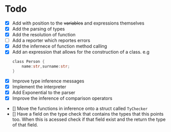 # Todo
- [x] Add with position to the ~~variables~~ and expressions themselves
- [x] Add the parsing of types
- [x] Add the resolution of function
- [ ] Add a reporter which reportes errors
- [x] Add the infernece of function method calling
- [x] Add an expression that allows for the construction of a class. e.g
    ```rust
    class Person {
        name:str,surname:str;
    }
    ```
- [x] Improve type inference messages
- [x] Implement the interpreter
- [x] Add Exponential to the parser
- [x] Improve the inference of comparison operators
- [] Move the functions in inference onto a struct called ```TyChecker```
- [] Have a field on the type check that contains the types that this points too. When this is acessed check if that field exist and the return the type of that field.